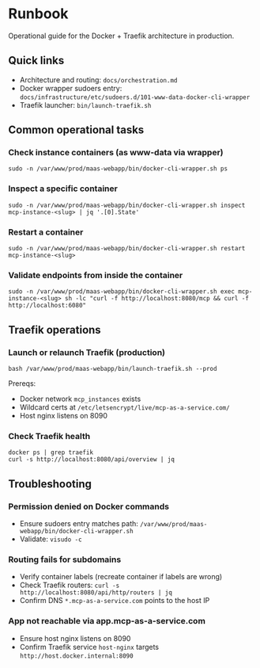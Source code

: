 # Runbook

Operational guide for the Docker + Traefik architecture in production.

## Quick links
- Architecture and routing: `docs/orchestration.md`
- Docker wrapper sudoers entry: `docs/infrastructure/etc/sudoers.d/101-www-data-docker-cli-wrapper`
- Traefik launcher: `bin/launch-traefik.sh`

## Common operational tasks

### Check instance containers (as www-data via wrapper)
```
sudo -n /var/www/prod/maas-webapp/bin/docker-cli-wrapper.sh ps
```

### Inspect a specific container
```
sudo -n /var/www/prod/maas-webapp/bin/docker-cli-wrapper.sh inspect mcp-instance-<slug> | jq '.[0].State'
```

### Restart a container
```
sudo -n /var/www/prod/maas-webapp/bin/docker-cli-wrapper.sh restart mcp-instance-<slug>
```

### Validate endpoints from inside the container
```
sudo -n /var/www/prod/maas-webapp/bin/docker-cli-wrapper.sh exec mcp-instance-<slug> sh -lc "curl -f http://localhost:8080/mcp && curl -f http://localhost:6080"
```

## Traefik operations

### Launch or relaunch Traefik (production)
```
bash /var/www/prod/maas-webapp/bin/launch-traefik.sh --prod
```

Prereqs:
- Docker network `mcp_instances` exists
- Wildcard certs at `/etc/letsencrypt/live/mcp-as-a-service.com/`
- Host nginx listens on 8090

### Check Traefik health
```
docker ps | grep traefik
curl -s http://localhost:8080/api/overview | jq
```

## Troubleshooting

### Permission denied on Docker commands
- Ensure sudoers entry matches path: `/var/www/prod/maas-webapp/bin/docker-cli-wrapper.sh`
- Validate: `visudo -c`

### Routing fails for subdomains
- Verify container labels (recreate container if labels are wrong)
- Check Traefik routers: `curl -s http://localhost:8080/api/http/routers | jq`
- Confirm DNS `*.mcp-as-a-service.com` points to the host IP

### App not reachable via app.mcp-as-a-service.com
- Ensure host nginx listens on 8090
- Confirm Traefik service `host-nginx` targets `http://host.docker.internal:8090`
